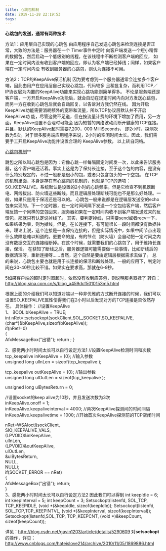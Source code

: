 ```yaml
---
title: 心跳包机制
date: 2019-11-28 22:19:53
tags:
---
```




**心跳包的发送，通常有两种技术**

<!--more-->
 方法1：应用层自己实现的心跳包 
 由应用程序自己发送心跳包来检测连接是否正常，大致的方法是：服务器在一个 Timer事件中定时  向客户端发送一个短小精悍的数据包，然后启动一个低级别的线程，在该线程中不断检测客户端的回应，  如果在一定时间内没有收到客户端的回应，即认为客户端已经掉线；同样，如果客户端在一定时间内没 有收到服务器的心跳包，则认为连接不可用。
 
 方法2：TCP的KeepAlive保活机制
 因为要考虑到一个服务器通常会连接多个客户端，因此由用户在应用层自己实现心跳包，代码较多  且稍显复杂，而利用TCP／IP协议层为内置的KeepAlive功能来实现心跳功能则简单得多。  不论是服务端还是客户端，一方开启KeepAlive功能后，就会自动在规定时间内向对方发送心跳包，  而另一方在收到心跳包后就会自动回复，以告诉对方我仍然在线。  因为开启KeepAlive功能需要消耗额外的宽带和流量，所以TCP协议层默认并不开启KeepAlive功  能，尽管这微不足道，但在按流量计费的环境下增加了费用，另一方面，KeepAlive设置不合理时可能会 因为短暂的网络波动而断开健康的TCP连接。并且，默认的KeepAlive超时需要7,200，000 MilliSeconds，  即2小时，探测次数为5次。对于很多服务端应用程序来说，2小时的空闲时间太长。因此，我们需要手工开启KeepAlive功能并设置合理的 KeepAlive参数。
 以上转自网络。
 
 
 
 [心跳包机制](http://www.cppblog.com/tx7do/archive/2009/11/09/100513.html)**

 跳包之所以叫心跳包是因为：它像心跳一样每隔固定时间发一次，以此来告诉服务器，这个客户端还活着。事实上这是为了保持长连接，至于这个包的内容，是没有什么特别规定的，不过一般都是很小的包，或者只包含包头的一个空包。
  在TCP的机制里面，本身是存在有心跳包的机制的，也就是TCP的选项：SO_KEEPALIVE。系统默认是设置的2小时的心跳频率。但是它检查不到机器断电、网线拔出、防火墙这些断线。而且逻辑层处理断线可能也不是那么好处理。一般，如果只是用于保活还是可以的。
  心跳包一般来说都是在逻辑层发送空的echo包来实现的。下一个定时器，在一定时间间隔下发送一个空包给客户端，然后客户端反馈一个同样的空包回来，服务器如果在一定时间内收不到客户端发送过来的反馈包，那就只有认定说掉线了。
  其实，要判定掉线，只需要send或者recv一下，如果结果为零，则为掉线。但是，在长连接下，有可能很长一段时间都没有数据往来。理论上说，这个连接是一直保持连接的，但是实际情况中，如果中间节点出现什么故障是难以知道的。更要命的是，有的节点（防火墙）会自动把一定时间之内没有数据交互的连接给断掉。在这个时候，就需要我们的心跳包了，用于维持长连接，保活。
  在获知了断线之后，服务器逻辑可能需要做一些事情，比如断线后的数据清理呀，重新连接呀……当然，这个自然是要由逻辑层根据需求去做了。
  总的来说，心跳包主要也就是用于长连接的保活和断线处理。一般的应用下，判定时间在30-40秒比较不错。如果实在要求高，那就在6-9秒。


 

 

 


 5如果客户端的超时定时器超时，依然没有收到应答包，则说明服务器挂了
 转自：http://blog.sina.com.cn/s/blog_a459dcf5010153m5.html

 根据上面的介绍我们可以知道对端以一种非优雅的方式断开连接的时候，我们可以设置SO_KEEPALIVE属性使得我们在2小时以后发现对方的TCP连接是否依然存在。
 具体操作：
   //设置KeepAlive   
  1、 BOOL  bKeepAlive  =  TRUE;   
   int nRet=::setsockopt(sockClient,SOL_SOCKET,SO_KEEPALIVE,(char*)&bKeepAlive,sizeof(bKeepAlive));   
   if(nRet!=0)   
   {   
     AfxMessageBox("出错"); 
     return  ;
   }   

  2、感觉两小时时间太长可以自行设定方法1 
 //设置KeepAlive检测时间和次数   
   tcp_keepalive  inKeepAlive  =  {0};  //输入参数   
   unsigned  long  ulInLen  =  sizeof(tcp_keepalive );     

   tcp_keepalive  outKeepAlive  =  {0};  //输出参数   
   unsigned  long  ulOutLen  =  sizeof(tcp_keepalive );     

   unsigned  long  ulBytesReturn  =  0;   

   //设置socket的keep  alive为10秒，并且发送次数为3次   
   inKeepAlive.onoff  =  1;    
   inKeepAlive.keepaliveinterval  =  4000;  //两次KeepAlive探测间的时间间隔   
   inKeepAlive.keepalivetime  =  1000;  //开始首次KeepAlive探测前的TCP空闭时间   

   nRet=WSAIoctl(sockClient,    
     SIO_KEEPALIVE_VALS,   
     (LPVOID)&inKeepAlive,   
     ulInLen,   
     (LPVOID)&outKeepAlive,   
     ulOutLen,   
     &ulBytesReturn,   
     NULL,   
     NULL);   
   if(SOCKET_ERROR  ==  nRet)   
   {   
     AfxMessageBox("出错");
     return;   
   }  
 3、感觉两小时时间太长可以自行设定方法2
 因此我们可以得到
   int           keepIdle = 6;
   int           keepInterval = 5;
   int           keepCount = 3;
   Setsockopt(listenfd, SOL_TCP, TCP_KEEPIDLE, (void *)&keepIdle, sizeof(keepIdle));
   Setsockopt(listenfd, SOL_TCP,TCP_KEEPINTVL, (void *)&keepInterval, sizeof(keepInterval));
   Setsockopt(listenfd,SOL_TCP, TCP_KEEPCNT, (void *)&keepCount, sizeof(keepCount));

 详见：http://blog.csdn.net/gavin1203/article/details/5290609
 对**setsockopt**的操作，详见：http://www.cnblogs.com/hateislove214/archive/2010/11/05/1869886.html